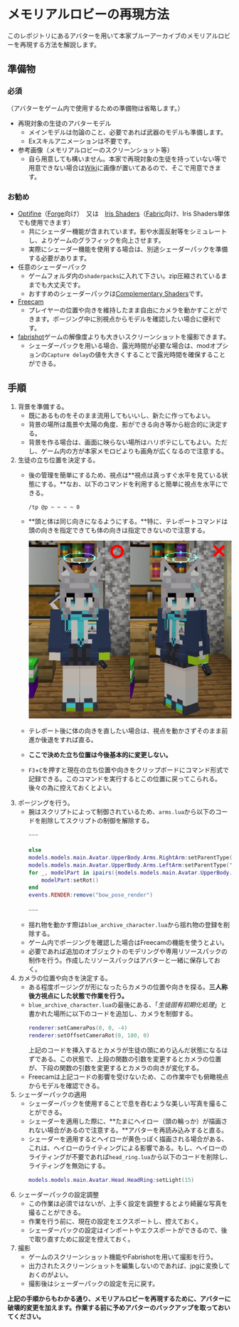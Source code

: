 # メモリアルロビーの再現方法
このレポジトリにあるアバターを用いて本家ブルーアーカイブのメモリアルロビーを再現する方法を解説します。

## 準備物
### 必須
（アバターをゲーム内で使用するための準備物は省略します。）
- 再現対象の生徒のアバターモデル
  - メインモデルは勿論のこと、必要であれば武器のモデルも準備します。
  - Exスキルアニメーションは不要です。
- 参考画像（メモリアルロビーのスクリーンショット等）
  - 自ら用意しても構いません。本家で再現対象の生徒を持っていない等で用意できない場合は[Wiki](https://bluearchive.wikiru.jp/)に画像が置いてあるので、そこで用意できます。

### お勧め
- [Optifine](https://optifine.net/downloads)（[Forge](https://files.minecraftforge.net/net/minecraftforge/forge/)向け）　又は　[Iris Shaders](https://modrinth.com/mod/iris)（[Fabric](https://fabricmc.net/)向け、Iris Shaders単体でも使用できます）
  - 共にシェーダー機能が含まれています。影や水面反射等をシミュレートし、よりゲームのグラフィックを向上させます。
  - 実際にシェーダー機能を使用する場合は、別途シェーダーパックを準備する必要があります。
- 任意のシェーダーパック
  - ゲームフォルダ内の`shaderpacks`に入れて下さい。zip圧縮されているままでも大丈夫です。
  - おすすめのシェーダーパックは[Complementary Shaders](https://modrinth.com/shader/complementary-unbound)です。
- [Freecam](https://modrinth.com/mod/freecam)
  - プレイヤーの位置や向きを維持したまま自由にカメラを動かすことができます。ポージング中に別視点からモデルを確認したい場合に便利です。
- [fabrishot](https://modrinth.com/mod/fabrishot)ゲームの解像度よりも大きいスクリーンショットを撮影できます。
  - シェーダーパックを用いる場合、露光時間が必要な場合は、modオプションの`Capture delay`の値を大きくすることで露光時間を確保することができる。

## 手順
1. 背景を準備する。
   - 既にあるものをそのまま流用してもいいし、新たに作ってもよい。
   - 背景の場所は風景や太陽の角度、影ができる向き等から総合的に決定する。
   - 背景を作る場合は、画面に映らない場所はハリボテにしてもよい。ただし、ゲーム内の方が本家メモロビよりも画角が広くなるので注意する。
2. 生徒の立ち位置を決定する。
   - 後の管理を簡単にするため、視点は**視点は真っすぐ水平を見ている状態にする。**なお、以下のコマンドを利用すると簡単に視点を水平にできる。
     ```
     /tp @p ~ ~ ~ ~ 0
     ```
   - **頭と体は同じ向きになるようにする。**特に、テレポートコマンドは頭の向きを指定できても体の向きは指定できないので注意する。

     ![体の向きの例](./images/body_yaw.svg)

    - テレポート後に体の向きを直したい場合は、視点を動かさずそのまま前進か後退をすれば直る。
    - **ここで決めた立ち位置は今後基本的に変更しない。**
    - `F3`+`C`を押すと現在の立ち位置や向きをクリップボードにコマンド形式で記録できる。このコマンドを実行するとこの位置に戻ってこられる。後々の為に控えておくとよい。
3. ポージングを行う。
   - 腕はスクリプトによって制御されているため、`arms.lua`から以下のコードを削除してスクリプトの制御を解除する。
      ```lua
      ~~~

      else
      models.models.main.Avatar.UpperBody.Arms.RightArm:setParentType("RightArm")
      models.models.main.Avatar.UpperBody.Arms.LeftArm:setParentType("LeftArm")
      for _, modelPart in ipairs({models.models.main.Avatar.UpperBody.Arms.RightArm, models.models.main.Avatar.UpperBody.Arms.LeftArm}) do
          modelPart:setRot()
      end
      events.RENDER:remove("bow_pose_render")

      ~~~
      ```
   - 揺れ物を動かす際は`blue_archive_character.lua`から揺れ物の登録を削除する。
   - ゲーム内でポージングを確認した場合はFreecamの機能を使うとよい。
   - 必要であれば追加のオブジェクトのモデリングや専用リソースパックの制作を行う。作成したリソースパックはアバターと一緒に保存しておく。
4. カメラの位置や向きを決定する。
   - ある程度ポージングが形になったらカメラの位置や向きを探る。**三人称後方視点にした状態で作業を行う。**
   - `blue_archive_character.lua`の最後にある、「*生徒固有初期化処理*」と書かれた場所に以下のコードを追加し、カメラを制御する。
     ```lua
     renderer:setCameraPos(0, 0, -4)
     renderer:setOffsetCameraRot(0, 180, 0)
     ```
     上記のコードを挿入するとカメラが生徒の頭にめり込んだ状態になるはずである。この状態で、上段の関数の引数を変更するとカメラの位置が、下段の関数の引数を変更するとカメラの向きが変化する。
   - Freecamは上記コードの影響を受けないため、この作業中でも俯瞰視点からモデルを確認できる。
5. シェーダーパックの適用
   - シェーダーパックを使用することで息を吞むような美しい写真を撮ることができる。
   - シェーダーを適用した際に、**たまにヘイロー（頭の輪っか）が描画されない場合があるので注意する。**アバターを再読み込みすると直る。
   - シェーダーを適用するとヘイローが黄色っぽく描画される場合がある、これは、ヘイローのライティングによる影響である。もし、ヘイローのライティングが不要であれば`head_ring.lua`から以下のコードを削除し、ライティングを無効にする。
     ```lua
     models.models.main.Avatar.Head.HeadRing:setLight(15)
     ```
6. シェーダーパックの設定調整
   - この作業は必須ではないが、上手く設定を調整するとより綺麗な写真を撮ることができる。
   - 作業を行う前に、現在の設定をエクスポートし、控えておく。
   - シェーダーパックの設定はインポートやエクスポートができるので、後で取り直すために設定を控えておく。
7. 撮影
   - ゲームのスクリーンショット機能やFabrishotを用いて撮影を行う。
   - 出力されたスクリーンショットを編集しないのであれば、jpgに変換しておくのがよい。
   - 撮影後はシェーダーパックの設定を元に戻す。

**上記の手順からもわかる通り、メモリアルロビーを再現するために、アバターに破壊的変更を加えます。作業する前に予めアバターのバックアップを取っておいてください。**